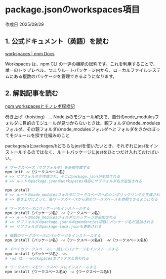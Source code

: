 # package.jsonのworkspaces項目

作成日 2025/09/29

## 1. 公式ドキュメント（英語）を読む

[workspaces | npm Docs](https://docs.npmjs.com/cli/v11/using-npm/workspaces)

Workspaces は、npm CLI の一連の機能の総称です。これを利用することで、単一のトップレベル、つまりルートパッケージ内から、ローカルファイルシステムにある複数のパッケージを管理できるようになります。

## 2. 解説記事を読む

[npm workspacesとモノレポ探検記](https://zenn.dev/suin/scraps/20896e54419069)

巻き上げ（hoisting） ... Node.jsのモジュール解決で、自分のnode_modulesフォルダに目的のモジュールが見つからないときは、親フォルダのnode_modulesフォルダ、その親フォルダのnode_modulesフォルダへとフォルダをさかのぼってモジュールを探す仕組みのこと

packages/aとpackages/bどちらもjestを使いたいとき、それぞれにjestをインストールするのではなく、ルートパッケージにjestをひとつだけ入れておけばいい。

```bash
# ワークスペース（サブフォルダ）を新規作成する
npm init -w {ワークスペース名}
# => サブフォルダが作成され、そこにpackage.jsonが生成される
# => ルートのpackage.jsonのworkspaces項目にサブフォルダ名が追加される

npm install
# => ルートのnode_modulesフォルダにワークスペースへのシンボリックリンクが生成される
# => 巻き上げによって、各ワークスペースから別のワークスペースを参照できるようになる

# ワークスペースにパッケージをインストールする
npm install {パッケージ名} -w {ワークスペース名}
# => ルートのnode_modulesフォルダにパッケージが追加される
# => サブフォルダのpackage.jsonのdependencies項目にパッケージ名が追加される
# => サブフォルダのpackage-lock.jsonも更新される

# 複数のワークスペースにパッケージをインストールする
npm install {パッケージ名} -w {ワークスペース名a}　-w {ワークスペース名b}

# すべてのワークスペースに一括してパッケージをインストールする
npm install {パッケージ名} -ws
# -ws は、--workspacesのアリアスと思われる

# ワークスペースをワークスペースにインストールする
npm install {ワークスペース名a} -w {ワークスペース名b}
```
